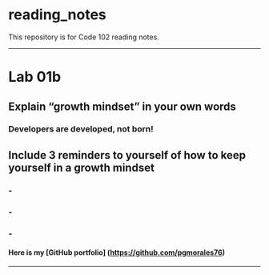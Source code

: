 # reading_notes
This repository is for Code 102 reading notes.

----------------------------------------------
# Lab 01b

## Explain “growth mindset” in your own words
### Developers are developed, not born!


## Include 3 reminders to yourself of how to keep yourself in a growth mindset
### -  
### - 
### - 

#### Here is my [GitHub portfolio] (https://github.com/pgmorales76) 
----------------------------------------------
